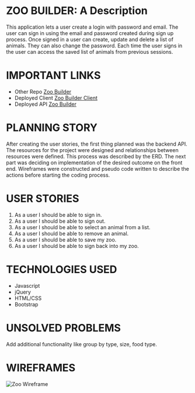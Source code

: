 # ZOO BUILDER: A Description
This application lets a user create a login with password and email.  The user can sign in using the email and password created during sign up process.  Once signed in a user can create, update and delete a list of animals. They can also change the password. Each time the user signs in the user can access the saved list of animals from previous sessions.  
# IMPORTANT LINKS
- Other Repo [Zoo Builder](https://github.com/arnau321/zoo-builder)
- Deployed Client [Zoo Builder Client](https://arnau321.github.io/zoo-builder-client/)
- Deployed API [Zoo Builder](https://thawing-castle-06937.herokuapp.com)

# PLANNING STORY
After creating the user stories, the first thing planned was the backend API. The resources for the project were designed and relationships between resources were defined.  This process was described by the ERD.  The next part was deciding on implementation of the desired outcome on the front end. Wireframes were constructed and pseudo code written to describe the actions before starting the coding process.
# USER STORIES
1. As a user I should be able to sign in. 
2. As a user I should be able to sign out.
3. As a user I should be able to select an animal from a list.
4. As a user I should be able to remove an animal.
5. As a user I should be able to save my zoo.
6. As a user I should be able to sign back into my zoo.
# TECHNOLOGIES USED
- Javascript
- jQuery
- HTML/CSS
- Bootstrap
# UNSOLVED PROBLEMS
Add additional functionality like group by type, size, food type.
# WIREFRAMES
![Zoo Wireframe](https://i.imgur.com/wS3GN1Q.jpg)

